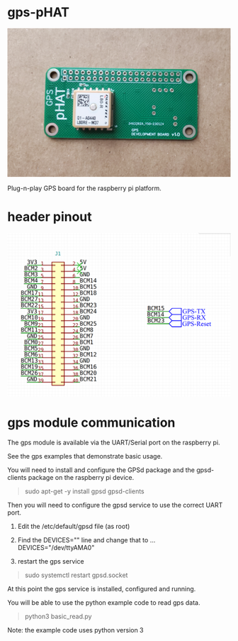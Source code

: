 # gps-pHAT

![board](screenshots/gps-phat-front.png)

Plug-n-play GPS board for the raspberry pi platform.

# header pinout
![header pinout](screenshots/header.png)


# gps module communication
The gps module is available via the UART/Serial port on the raspberry pi.

See the gps examples that demonstrate basic usage.

You will need to install and configure the GPSd package and the gpsd-clients package on the raspberry pi device.

> sudo apt-get -y install gpsd gpsd-clients

Then you will need to configure the gpsd service to use the correct UART port.

1) Edit the /etc/default/gpsd file (as root)

2) Find the DEVICES="" line and change that to ... DEVICES="/dev/ttyAMA0"

3) restart the gps service
> sudo systemctl restart gpsd.socket


At this point the gps service is installed, configured and running.

You will be able to use the python example code to read gps data.

> python3 basic_read.py

Note: the example code uses python version 3
